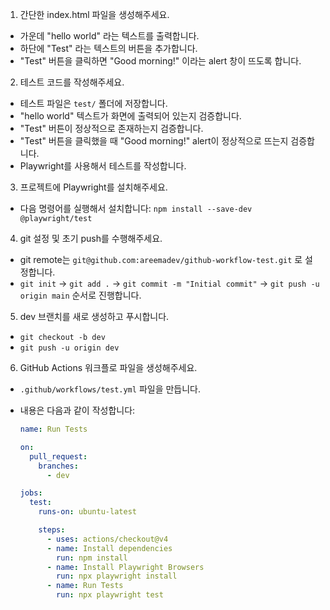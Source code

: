 1. 간단한 index.html 파일을 생성해주세요.

- 가운데 "hello world" 라는 텍스트를 출력합니다.
- 하단에 "Test" 라는 텍스트의 버튼을 추가합니다.
- "Test" 버튼을 클릭하면 "Good morning!" 이라는 alert 창이 뜨도록 합니다.

2. 테스트 코드를 작성해주세요.

- 테스트 파일은 `test/` 폴더에 저장합니다.
- "hello world" 텍스트가 화면에 출력되어 있는지 검증합니다.
- "Test" 버튼이 정상적으로 존재하는지 검증합니다.
- "Test" 버튼을 클릭했을 때 "Good morning!" alert이 정상적으로 뜨는지 검증합니다.
- Playwright를 사용해서 테스트를 작성합니다.

3. 프로젝트에 Playwright를 설치해주세요.

- 다음 명령어를 실행해서 설치합니다: `npm install --save-dev @playwright/test`

4. git 설정 및 초기 push를 수행해주세요.

- git remote는 `git@github.com:areemadev/github-workflow-test.git` 로 설정합니다.
- `git init` → `git add .` → `git commit -m "Initial commit"` → `git push -u origin main` 순서로 진행합니다.

5. dev 브랜치를 새로 생성하고 푸시합니다.

- `git checkout -b dev`
- `git push -u origin dev`

6. GitHub Actions 워크플로 파일을 생성해주세요.

- `.github/workflows/test.yml` 파일을 만듭니다.
- 내용은 다음과 같이 작성합니다:

  ```yaml
  name: Run Tests

  on:
    pull_request:
      branches:
        - dev

  jobs:
    test:
      runs-on: ubuntu-latest

      steps:
        - uses: actions/checkout@v4
        - name: Install dependencies
          run: npm install
        - name: Install Playwright Browsers
          run: npx playwright install
        - name: Run Tests
          run: npx playwright test
  ```

